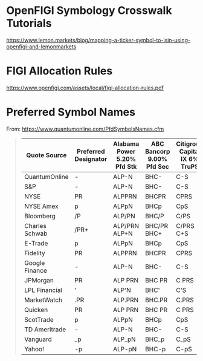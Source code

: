 # OpenFIGI Symbology Crosswalk Tutorials

https://www.lemon.markets/blog/mapping-a-ticker-symbol-to-isin-using-openfigi-and-lemonmarkets

# FIGI Allocation Rules
https://www.openfigi.com/assets/local/figi-allocation-rules.pdf

# Preferred Symbol Names
From: https://www.quantumonline.com/PfdSymbolsNames.cfm

> | Quote Source   | Preferred Designator | Alabama Power 5.20% Pfd Stk | ABC Bancorp 9.00% Pfd Sec | Citigroup Capital IX 6% TruPS |
> | -------------- | -------------------- | --------------------------- | ------------------------- | ----------------------------- |
> | QuantumOnline  |	-	                  | ALP-N                       | BHC-                      | C-S                           |
> | S&P            | -                    | ALP-N                       | BHC-                      | C-S                           |
> | NYSE           | PR                   | ALPPRN                      | BHCPR                     | CPRS                          |
> | NYSE Amex      | p                    | ALPpN                       | BHCp                      | CpS                           |
> | Bloomberg      | /P                   | ALP/PN                      | BHC/P                     | C/PS                          |
> | Charles Schwab | /PR+                 | ALP/PRN <br/> ALP+N         | BHC/PR <br/> BHC+         | C/PRS <br/>C+S                |
> | E-Trade        | p                    | ALPpN                       | BHCp                      | CpS                           |
> | Fidelity       | PR                   | ALPPRN                      | BHCPR                     | CPRS                          |
> | Google Finance | -                    | ALP-N                       | BHC-                      | C-S                           |
> | JPMorgan       | PR                   | ALP PRN                     | BHC PR                    | C PRS                         |
> | LPL Financial	 | '                    | ALP'N                       | BHC'                      | C'S                           |
> | MarketWatch    | .PR                  | ALP.PRN                     | BHC.PR                    | C.PRS                         |
> | Quicken        | PR                   | ALP PRN                     | BHC PR                    | C PRS                         |
> | ScotTrade      | p                    | ALPpN                       | BHCp                      | CpS                           |
> | TD Ameritrade  | -                    | ALP-N                       | BHC-                      | C-S                           |
> | Vanguard       | \_p                  | ALP_pN                      | BHC_p                     | C_pS                          |
> | Yahoo!         | -p                   | ALP-pN                      | BHC-p                     | C-pS                          |

